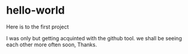 # hello-world
Here is to the first project
 
 I was only but getting acquinted with the github tool. we shall be seeing each other more often soon, Thanks.
